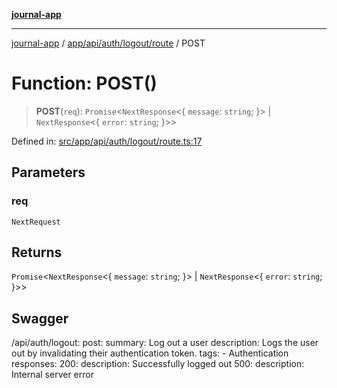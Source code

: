 [**journal-app**](../../../../../../README.md)

***

[journal-app](../../../../../../modules.md) / [app/api/auth/logout/route](../README.md) / POST

# Function: POST()

> **POST**(`req`): `Promise`\<`NextResponse`\<\{ `message`: `string`; \}\> \| `NextResponse`\<\{ `error`: `string`; \}\>\>

Defined in: [src/app/api/auth/logout/route.ts:17](https://github.com/FullStackExam/shamiri-journaling/blob/2429a79bf524ec1d1bc42e8c42aa2b20457e1d23/src/app/api/auth/logout/route.ts#L17)

## Parameters

### req

`NextRequest`

## Returns

`Promise`\<`NextResponse`\<\{ `message`: `string`; \}\> \| `NextResponse`\<\{ `error`: `string`; \}\>\>

## Swagger

/api/auth/logout:
  post:
    summary: Log out a user
    description: Logs the user out by invalidating their authentication token.
    tags:
      - Authentication
    responses:
      200:
        description: Successfully logged out
      500:
        description: Internal server error
